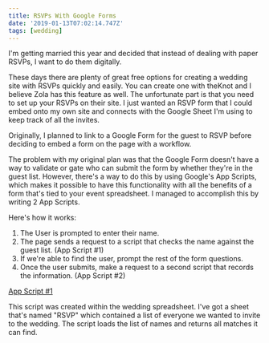 ```yaml
---
title: RSVPs With Google Forms
date: '2019-01-13T07:02:14.747Z'
tags: [wedding]
---
```


I'm getting married this year and decided that instead of dealing
with paper RSVPs, I want to do them digitally.

These days there are plenty of great free options for creating a
wedding site with RSVPs quickly and easily. You can create one with theKnot and
I believe Zola has this feature as well. The unfortunate part is that you need
to set up your RSVPs on their site. I just wanted an RSVP form that I could embed
onto my own site and connects with the Google Sheet I'm using to keep track
of all the invites.

Originally, I planned to link to a Google Form for the guest
to RSVP before deciding to embed a form on the page with a workflow.

The problem with my original plan was that the Google Form doesn't have
a way to validate or gate who can submit the form by whether they're in
the guest list. However, there's a way to do this by using Google's App Scripts,
which makes it possible to have this functionality with all the benefits of
a form that's tied to your event spreadsheet. I managed to accomplish
this by writing 2 App Scripts.

Here's how it works:

1. The User is prompted to enter their name.
2. The page sends a request to a script that checks the name against the guest list. (App Script #1)
3. If we're able to find the user, prompt the rest of the form questions.
4. Once the user submits, make a request to a second script that records the information. (App Script #2)

[App Script #1](https://script.google.com/d/1koKbzUqZyLHREU2J36KJsmy6mlg3VIY7d1ezZyyBYzMPCyB5N5N1Ibh8)

This script was created within the wedding spreadsheet. I've got a sheet that's named "RSVP"
which contained a list of everyone we wanted to invite to the wedding. The script loads
the list of names and returns all matches it can find.
